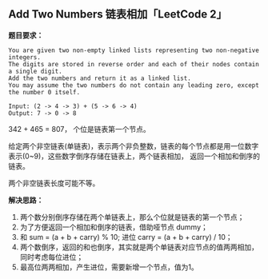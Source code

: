 ## Add Two Numbers 链表相加「LeetCode 2」

**题目要求：**

```
You are given two non-empty linked lists representing two non-negative integers. 
The digits are stored in reverse order and each of their nodes contain a single digit. 
Add the two numbers and return it as a linked list.
You may assume the two numbers do not contain any leading zero, except the number 0 itself.

Input: (2 -> 4 -> 3) + (5 -> 6 -> 4)
Output: 7 -> 0 -> 8
```

342 + 465 = 807， 个位是链表第一个节点。

给定两个非空链表(单链表)，表示两个非负整数，链表的每个节点都是用一位数字表示(0~9)，这些数字倒序存储在链表上，两个链表相加，
返回一个相加和倒序的链表。

两个非空链表长度可能不等。

**解决思路：**

1. 两个数分别倒序存储在两个单链表上，那么个位就是链表的第一个节点；
2. 为了方便返回一个相加和倒序的链表，借助哑节点 dummy；
3. 和 sum = (a + b + carry) % 10; 进位 carry = (a + b + carry) / 10；
4. 两个数倒序，返回的和也倒序，其实就是两个单链表对应节点的值两两相加，同时考虑每位进位；
5. 最高位两两相加，产生进位，需要新增一个节点，值为1。


